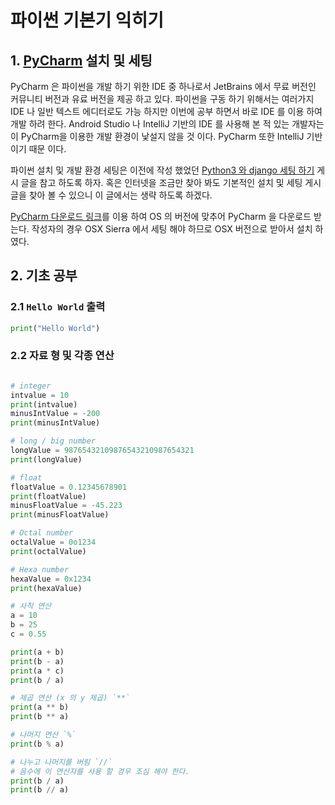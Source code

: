 # 파이썬 기본기 익히기 

## 1. [PyCharm](https://www.jetbrains.com/pycharm/) 설치 및 세팅 

PyCharm 은 파이썬을 개발 하기 위한 IDE 중 하나로서 JetBrains 에서 무료 버전인 커뮤니티 버전과 유료 버전을 제공 하고 있다. 파이썬을 구동 하기 위해서는 여러가지 IDE 나 일반 텍스트 에디터로도 가능 하지만 이번에 공부 하면서 바로 IDE 를 이용 하여 개발 하려 한다. Android Studio 나 IntelliJ 기반의 IDE 를 사용해 본 적 있는 개발자는 이 PyCharm을 이용한 개발 환경이 낯설지 않을 것 이다. PyCharm 또한 IntelliJ 기반 이기 때문 이다. 

파이썬 설치 및 개발 환경 세팅은 이전에 작성 했었던 [Python3 와 django 세팅 하기](https://github.com/ksu3101/TIL/blob/master/PythonDjango/170108.md) 게시 글을 참고 하도록 하자. 혹은 인터넷을 조금만 찾아 봐도 기본적인 설치 및 세팅 게시글을 찾아 볼 수 있으니 이 글에서는 생략 하도록 하겠다. 

[PyCharm 다운로드 링크](https://www.jetbrains.com/pycharm/download/)를 이용 하여 OS 의 버전에 맞추어 PyCharm 을 다운로드 받는다. 작성자의 경우 OSX Sierra 에서 세팅 해야 하므로 OSX 버전으로 받아서 설치 하였다. 

## 2. 기초 공부 

### 2.1 `Hello World` 출력 

```py
print("Hello World")
```

### 2.2 자료 형 및 각종 연산 

```py

# integer
intvalue = 10
print(intvalue)
minusIntValue = -200
print(minusIntValue)

# long / big number
longValue = 98765432109876543210987654321
print(longValue)

# float
floatValue = 0.12345678901
print(floatValue)
minusFloatValue = -45.223
print(minusFloatValue)

# Octal number
octalValue = 0o1234
print(octalValue)

# Hexa number
hexaValue = 0x1234
print(hexaValue)

# 사칙 연산
a = 10
b = 25
c = 0.55

print(a + b)
print(b - a)
print(a * c)
print(b / a)

# 제곱 연산 (x 의 y 제곱) `**`
print(a ** b)
print(b ** a)

# 나머지 연산 `%`
print(b % a)

# 나누고 나머지를 버림 `//`
# 음수에 이 연산자를 사용 할 경우 조심 해야 한다.
print(b / a)
print(b // a)
```



